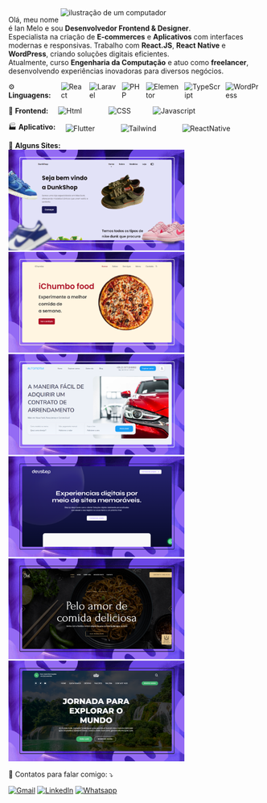 <img src="https://raw.githubusercontent.com/MicaelliMedeiros/micaellimedeiros/master/image/computer-illustration.png" alt="ilustração de um computador" min-width="400px" max-width="400px" width="400px" align="right">

<p align="left"> 
    Olá, meu nome é Ian Melo e sou <strong>Desenvolvedor Frontend & Designer</strong>.<br>  
Especialista na criação de <strong>E-commerces</strong> e <strong>Aplicativos</strong> com interfaces modernas e responsivas. Trabalho com <strong>React.JS</strong>, <strong>React Native</strong> e <strong>WordPress</strong>, criando soluções digitais eficientes. <br>  
Atualmente, curso <strong>Engenharia da Computação</strong> e atuo como <strong>freelancer</strong>, desenvolvendo experiências inovadoras para diversos negócios.  
</p>

<p align="left" style="display:flex;gap:10px;align-items:center;">
    <span>⚙️ <strong>Linguagens:</strong></span><br>
    <img src="https://img.shields.io/badge/React-6c48e7?style=for-the-badge&logo=react&logoColor=white" alt="React" min-width="90" max-width="90" width="92">
    <img src="https://img.shields.io/badge/Laravel-6c48e7?style=for-the-badge&logo=laravel&logoColor=white" alt="Laravel" min-width="80px" max-width="80px" width="108">
    <img src="https://img.shields.io/badge/PHP-6c48e7?style=for-the-badge&logo=php&logoColor=white" alt="PHP" min-width="80px" max-width="80px" width="75">
    <img src="https://img.shields.io/badge/Elementor-6c48e7?style=for-the-badge&logo=elementor&logoColor=white" alt="Elementor" min-width="80px" max-width="80px" width="130">
    <img src="https://img.shields.io/badge/TypeScript-6c48e7?style=for-the-badge&logo=typescript&logoColor=white" alt="TypeScript" min-width="80px" max-width="80px" width="140">
    <img src="https://img.shields.io/badge/WordPress-6c48e7?style=for-the-badge&logo=wordpress&logoColor=white" alt="WordPress" min-width="90" max-width="90" width="142">
</p>

<p align="left" style="display:flex;gap:10px;align-items:center;">
    <span>📁 <strong>Frontend:</strong></span><br>
    <img src="https://img.shields.io/badge/HTML5-6c48e7?style=for-the-badge&logo=html5&logoColor=white" alt="Html" min-width="80" max-width="80" width="90">
    <img src="https://img.shields.io/badge/CSS3-6c48e7?style=for-the-badge&logo=css3&logoColor=white" alt="CSS" min-width="75" max-width="75" width="78">
    <img src="https://img.shields.io/badge/JavaScript-6c48e7?style=for-the-badge&logo=javascript&logoColor=white" alt="Javascript" min-width="110" max-width="110" width="128">
</p>

<p align="left" style="display:flex;gap:10px;align-items:center;">
    <span>🏭 <strong>Aplicativo:</strong></span><br>
    <img src="https://img.shields.io/badge/Flutter-6c48e7?style=for-the-badge&logo=flutter&logoColor=white" alt="Flutter" min-width="80px" max-width="80px" width="100">
    <img src="https://img.shields.io/badge/Tailwind-6c48e7?style=for-the-badge&logo=tailwindcss&logoColor=white" alt="Tailwind" min-width="80px" max-width="80px" width="112">
    <img src="https://img.shields.io/badge/ReactNative-6c48e7?style=for-the-badge&logo=reactos&logoColor=white" alt="ReactNative" min-width="80px" max-width="80px" width="132">
</p>

<p align="left">
<span>📖 <strong>Alguns Sites: </strong></span><br>
    <img src="./images/1.png" width=350 height=200>
    <img src="./images/2.png" width=350 height=200>
    <img src="./images/3.png" width=350 height=200>
    <img src="./images/4.png" width=350 height=200>
    <img src="./images/5.png" width=350 height=200>
    <img src="./images/6.png" width=350 height=200>
</p>

<p align="left">
  💌 Contatos para falar comigo: ⤵️
</p>

<p align="left">
  <a href="mailto:contato.ichumbo@gmail.com" title="Gmail">
  <img src="https://img.shields.io/badge/-Gmail-FF0000?style=flat-square&labelColor=FF0000&logo=gmail&logoColor=white" alt="Gmail"/></a>
  <a href="https://www.linkedin.com/in/ichumbo/" title="LinkedIn">
  <img src="https://img.shields.io/badge/-Linkedin-0e76a8?style=flat-square&logo=Linkedin&logoColor=white" alt="LinkedIn"/></a>
  <a href="https://wa.me/5521977188050" title="Whatsapp">
  <img src="https://img.shields.io/badge/-Whatsapp-0e76a8?style=flat-square&logo=Whatsapp&logoColor=white" alt="Whatsapp"/></a>
</p>

